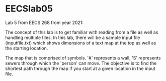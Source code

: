# EECSlab05
Lab 5 from EECS 268 from year 2021:

The concept of this lab is to get familiar with reading from a file as well as
handling multiple files. In this lab, there will be a sample input file (inputfile.txt) 
which shows dimensions of a text map at the top as well as the starting location. 

The map that is comprised of symbols. '#' represents a wall, 'S' represents sewers 
through which the 'person' can move. The objective is to find the shortest path 
through the map if you start at a given location in the input file.
